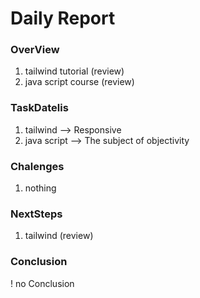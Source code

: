 # Daily Report

### OverView

1. tailwind tutorial (review)
2. java script course (review)

### TaskDatelis

1. tailwind --> Responsive
2. java script --> The subject of objectivity

### Chalenges 

1. nothing

### NextSteps

1. tailwind (review)

### Conclusion
! no Conclusion